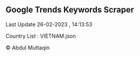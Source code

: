 

## Google Trends Keywords Scraper 
 
Last Update 26-02-2023 , 14:13:53

Country List :
VIETNAM.json



© Abdul Muttaqin 
